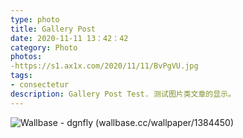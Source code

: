```yaml
---
type: photo
title: Gallery Post
date: 2020-11-11 13：42：42
category: Photo
photos:
-https://s1.ax1x.com/2020/11/11/BvPgVU.jpg
tags:
- consectetur
description: Gallery Post Test. 测试图片类文章的显示。
---
```


![Wallbase - dgnfly (wallbase.cc/wallpaper/1384450)](http://ww1.sinaimg.cn/large/81b78497jw1emfgts2pt4j21hc0u0k1c.jpg)
